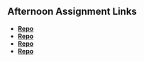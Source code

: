 ## Afternoon Assignment Links

* **[Repo](https://github.com/JeremyOlds/Scoreboard)**
* **[Repo](https://github.com/JeremyOlds/Vampire_Swarm)**
* **[Repo](https://github.com/JeremyOlds/Ice_Cream_Parlor)**
* **[Repo](https://github.com/JeremyOlds/Boss_Monster)**
